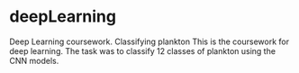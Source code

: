 # deepLearning
Deep Learning coursework. Classifying plankton
This is the coursework for deep learning. The task was to classify 12 classes of plankton using the CNN models.
